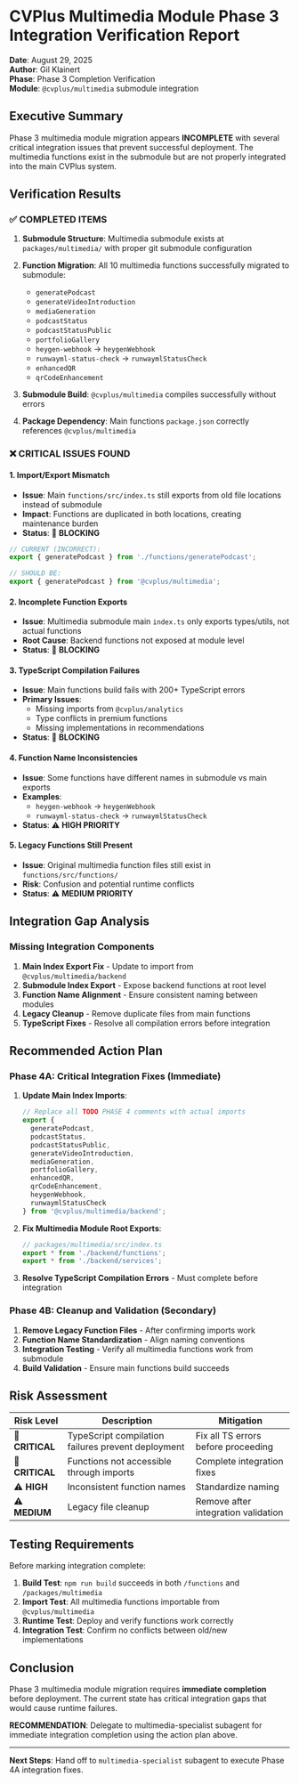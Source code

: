 # CVPlus Multimedia Module Phase 3 Integration Verification Report

**Date**: August 29, 2025  
**Author**: Gil Klainert  
**Phase**: Phase 3 Completion Verification  
**Module**: `@cvplus/multimedia` submodule integration  

## Executive Summary

Phase 3 multimedia module migration appears **INCOMPLETE** with several critical integration issues that prevent successful deployment. The multimedia functions exist in the submodule but are not properly integrated into the main CVPlus system.

## Verification Results

### ✅ COMPLETED ITEMS

1. **Submodule Structure**: Multimedia submodule exists at `packages/multimedia/` with proper git submodule configuration
2. **Function Migration**: All 10 multimedia functions successfully migrated to submodule:
   - `generatePodcast`
   - `generateVideoIntroduction` 
   - `mediaGeneration`
   - `podcastStatus`
   - `podcastStatusPublic`
   - `portfolioGallery`
   - `heygen-webhook` → `heygenWebhook`
   - `runwayml-status-check` → `runwaymlStatusCheck`
   - `enhancedQR`
   - `qrCodeEnhancement`

3. **Submodule Build**: `@cvplus/multimedia` compiles successfully without errors
4. **Package Dependency**: Main functions `package.json` correctly references `@cvplus/multimedia`

### ❌ CRITICAL ISSUES FOUND

#### 1. **Import/Export Mismatch**
- **Issue**: Main `functions/src/index.ts` still exports from old file locations instead of submodule
- **Impact**: Functions are duplicated in both locations, creating maintenance burden
- **Status**: 🚨 **BLOCKING**

```typescript
// CURRENT (INCORRECT):
export { generatePodcast } from './functions/generatePodcast';

// SHOULD BE:
export { generatePodcast } from '@cvplus/multimedia';
```

#### 2. **Incomplete Function Exports**
- **Issue**: Multimedia submodule main `index.ts` only exports types/utils, not actual functions
- **Root Cause**: Backend functions not exposed at module level
- **Status**: 🚨 **BLOCKING**

#### 3. **TypeScript Compilation Failures**
- **Issue**: Main functions build fails with 200+ TypeScript errors
- **Primary Issues**:
  - Missing imports from `@cvplus/analytics`
  - Type conflicts in premium functions
  - Missing implementations in recommendations
- **Status**: 🚨 **BLOCKING**

#### 4. **Function Name Inconsistencies**
- **Issue**: Some functions have different names in submodule vs main exports
- **Examples**:
  - `heygen-webhook` → `heygenWebhook` 
  - `runwayml-status-check` → `runwaymlStatusCheck`
- **Status**: ⚠️ **HIGH PRIORITY**

#### 5. **Legacy Functions Still Present**
- **Issue**: Original multimedia function files still exist in `functions/src/functions/`
- **Risk**: Confusion and potential runtime conflicts
- **Status**: ⚠️ **MEDIUM PRIORITY**

## Integration Gap Analysis

### Missing Integration Components

1. **Main Index Export Fix** - Update to import from `@cvplus/multimedia/backend`
2. **Submodule Index Export** - Expose backend functions at root level
3. **Function Name Alignment** - Ensure consistent naming between modules
4. **Legacy Cleanup** - Remove duplicate files from main functions
5. **TypeScript Fixes** - Resolve all compilation errors before integration

## Recommended Action Plan

### Phase 4A: Critical Integration Fixes (Immediate)

1. **Update Main Index Imports**:
   ```typescript
   // Replace all TODO PHASE 4 comments with actual imports
   export { 
     generatePodcast,
     podcastStatus,
     podcastStatusPublic,
     generateVideoIntroduction,
     mediaGeneration,
     portfolioGallery,
     enhancedQR,
     qrCodeEnhancement,
     heygenWebhook,
     runwaymlStatusCheck
   } from '@cvplus/multimedia/backend';
   ```

2. **Fix Multimedia Module Root Exports**:
   ```typescript
   // packages/multimedia/src/index.ts
   export * from './backend/functions';
   export * from './backend/services';
   ```

3. **Resolve TypeScript Compilation Errors** - Must complete before integration

### Phase 4B: Cleanup and Validation (Secondary)

1. **Remove Legacy Function Files** - After confirming imports work
2. **Function Name Standardization** - Align naming conventions
3. **Integration Testing** - Verify all multimedia functions work from submodule
4. **Build Validation** - Ensure main functions build succeeds

## Risk Assessment

| Risk Level | Description | Mitigation |
|------------|-------------|------------|
| 🚨 **CRITICAL** | TypeScript compilation failures prevent deployment | Fix all TS errors before proceeding |
| 🚨 **CRITICAL** | Functions not accessible through imports | Complete integration fixes |
| ⚠️ **HIGH** | Inconsistent function names | Standardize naming |
| ⚠️ **MEDIUM** | Legacy file cleanup | Remove after integration validation |

## Testing Requirements

Before marking integration complete:

1. **Build Test**: `npm run build` succeeds in both `/functions` and `/packages/multimedia`
2. **Import Test**: All multimedia functions importable from `@cvplus/multimedia`
3. **Runtime Test**: Deploy and verify functions work correctly
4. **Integration Test**: Confirm no conflicts between old/new implementations

## Conclusion

Phase 3 multimedia module migration requires **immediate completion** before deployment. The current state has critical integration gaps that would cause runtime failures.

**RECOMMENDATION**: Delegate to multimedia-specialist subagent for immediate integration completion using the action plan above.

---

**Next Steps**: Hand off to `multimedia-specialist` subagent to execute Phase 4A integration fixes.